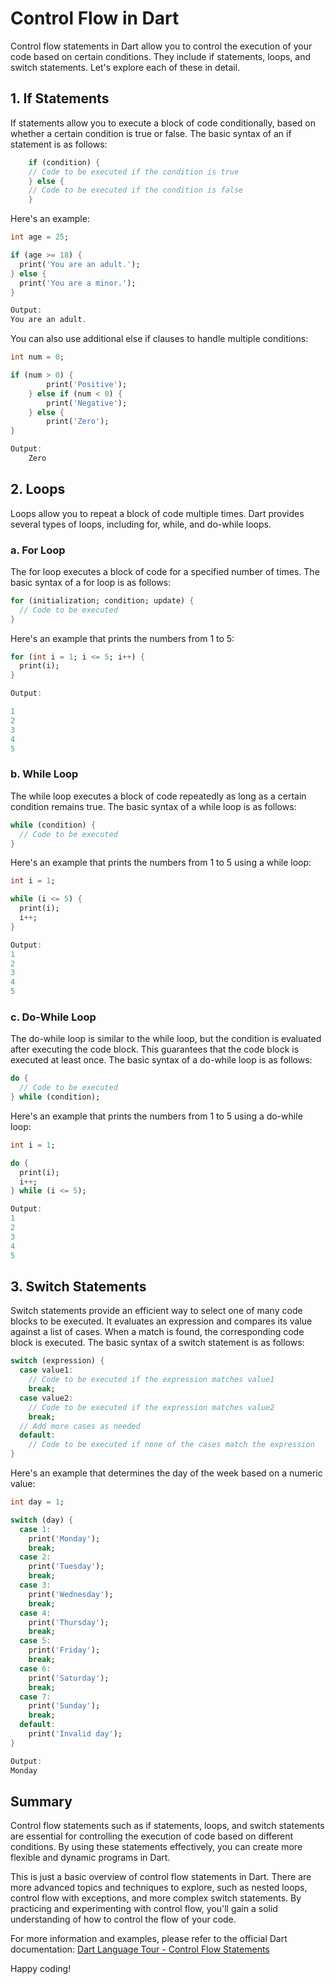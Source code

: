 # Control Flow in Dart

Control flow statements in Dart allow you to control the execution of your code based on certain conditions. They include if statements, loops, and switch statements. Let's explore each of these in detail.

## 1. If Statements

If statements allow you to execute a block of code conditionally, based on whether a certain condition is true or false. The basic syntax of an if statement is as follows:

```dart
    if (condition) {
    // Code to be executed if the condition is true
    } else {
    // Code to be executed if the condition is false
    }
```

Here's an example:

```dart
int age = 25;

if (age >= 18) {
  print('You are an adult.');
} else {
  print('You are a minor.');
}

Output:
You are an adult.
```
You can also use additional else if clauses to handle multiple conditions:

```dart
int num = 0;

if (num > 0) {
        print('Positive');
    } else if (num < 0) {
        print('Negative');
    } else {
        print('Zero');
}

Output:
    Zero
```

## 2. Loops

Loops allow you to repeat a block of code multiple times. Dart provides several types of loops, including for, while, and do-while loops.

### a. For Loop

The for loop executes a block of code for a specified number of times. The basic syntax of a for loop is as follows:

```dart
for (initialization; condition; update) {
  // Code to be executed
}
```

Here's an example that prints the numbers from 1 to 5:

```dart
for (int i = 1; i <= 5; i++) {
  print(i);
}

Output:

1
2
3
4
5
```

### b. While Loop

The while loop executes a block of code repeatedly as long as a certain condition remains true. The basic syntax of a while loop is as follows:

```dart
while (condition) {
  // Code to be executed
}
```

Here's an example that prints the numbers from 1 to 5 using a while loop:

```dart
int i = 1;

while (i <= 5) {
  print(i);
  i++;
}

Output:
1
2
3
4
5
```

### c. Do-While Loop

The do-while loop is similar to the while loop, but the condition is evaluated after executing the code block. This guarantees that the code block is executed at least once. The basic syntax of a do-while loop is as follows:

```dart
do {
  // Code to be executed
} while (condition);
```

Here's an example that prints the numbers from 1 to 5 using a do-while loop:

```dart
int i = 1;

do {
  print(i);
  i++;
} while (i <= 5);

Output:
1
2
3
4
5
```

## 3. Switch Statements

Switch statements provide an efficient way to select one of many code blocks to be executed. It evaluates an expression and compares its value against a list of cases. When a match is found, the corresponding code block is executed. The basic syntax of a switch statement is as follows:

```dart
switch (expression) {
  case value1:
    // Code to be executed if the expression matches value1
    break;
  case value2:
    // Code to be executed if the expression matches value2
    break;
  // Add more cases as needed
  default:
    // Code to be executed if none of the cases match the expression
}
```

Here's an example that determines the day of the week based on a numeric value:

```dart
int day = 1;

switch (day) {
  case 1:
    print('Monday');
    break;
  case 2:
    print('Tuesday');
    break;
  case 3:
    print('Wednesday');
    break;
  case 4:
    print('Thursday');
    break;
  case 5:
    print('Friday');
    break;
  case 6:
    print('Saturday');
    break;
  case 7:
    print('Sunday');
    break;
  default:
    print('Invalid day');
}

Output:
Monday

```

## Summary

Control flow statements such as if statements, loops, and switch statements are essential for controlling the execution of code based on different conditions. By using these statements effectively, you can create more flexible and dynamic programs in Dart.

This is just a basic overview of control flow statements in Dart. There are more advanced topics and techniques to explore, such as nested loops, control flow with exceptions, and more complex switch statements. By practicing and experimenting with control flow, you'll gain a solid understanding of how to control the flow of your code.

For more information and examples, please refer to the official Dart documentation: [Dart Language Tour - Control Flow Statements](https://dart.dev/guides/language/language-tour#control-flow-statements)

Happy coding!


